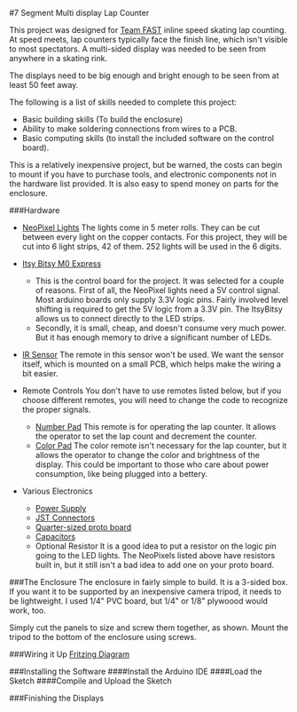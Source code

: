 #7 Segment Multi display Lap Counter

This project was designed for [Team FAST](https://www.facebook.com/FAST-Speed-Team-459974044024534/ "Team FAST") inline speed skating lap counting.  At speed meets, lap counters typically face the finish line, which isn't visible to most spectators.  A multi-sided display was needed to be seen from anywhere in a skating rink.

The displays need to be big enough and bright enough to be seen from at least 50 feet away.

The following is a list of skills needed to complete this project:
- Basic building skills (To build the enclosure)
- Ability to make soldering connections from wires to a PCB.
- Basic computing skills (to install the included software on the control board).

This is a relatively inexpensive project, but be warned, the costs can begin to mount if you have to purchase tools, and electronic components not in the hardware list provided.  It is also easy to spend money on parts for the enclosure.

###Hardware
- [NeoPixel Lights](http://a.co/d/82vFAID)
The lights come in 5 meter rolls.  They can be cut between every light on the copper contacts.  For this project, they will be cut into 6 light strips, 42 of them.  252 lights will be used in the 6 digits.

- [Itsy Bitsy M0 Express](https://www.adafruit.com/product/3727)
   - This is the control board for the project.  It was selected for a couple of reasons.  First of all, the NeoPixel lights need a 5V control signal.  Most arduino boards only supply 3.3V logic pins.  Fairly involved level shifting is required to get the 5V logic from a 3.3V pin.  The ItsyBitsy allows us to connect directly to the LED strips.
   - Secondly, it is small, cheap, and doesn't consume very much power.  But it has enough memory to drive a significant number of LEDs.

- [IR Sensor](http://a.co/d/hmyJgJH)
The remote in this sensor won't be used.  We want the sensor itself, which is mounted on a small PCB, which helps make the wiring a bit easier.

- Remote Controls
You don't have to use remotes listed below, but if you choose different remotes, you will need to change the code to recognize the proper signals.
  - [Number Pad](http://a.co/d/e0qm87g)
  This remote is for operating the lap counter.  It allows the operator to set the lap count and decrement the counter.
  - [Color Pad](http://a.co/d/i5sjCYd)
  The color remote isn't necessary for the lap counter, but it allows the operator to change the color and brightness of the display.  This could be important to those who care about power consumption, like being plugged into a bettery.

- Various Electronics
  - [Power Supply](http://a.co/d/hHfs552)
  - [JST Connectors](http://a.co/d/g6rFbLm)
  - [Quarter-sized proto board](http://a.co/d/5XRlcM6)
  - [Capacitors](http://a.co/d/czybLVH)
  - Optional Resistor
  It is a good idea to put a resistor on the logic pin going to the LED lights.  The NeoPixels listed above have resistors built in, but it still isn't a bad idea to add one on your proto board.

###The Enclosure
The enclosure in fairly simple to build.  It is a 3-sided box.  If you want it to be supported by an inexpensive camera tripod, it needs to be lightweight.  I used 1/4" PVC board, but 1/4" or 1/8" plywoood would work, too.

Simply cut the panels to size and screw them together, as shown.  Mount the tripod to the bottom of the enclosure using screws.

###Wiring it Up
[Fritzing Diagram](images/lapcounter_fritzing.png)

###Installing the Software
####Install the Arduino IDE
####Load the Sketch
####Compile and Upload the Sketch

###Finishing the Displays
